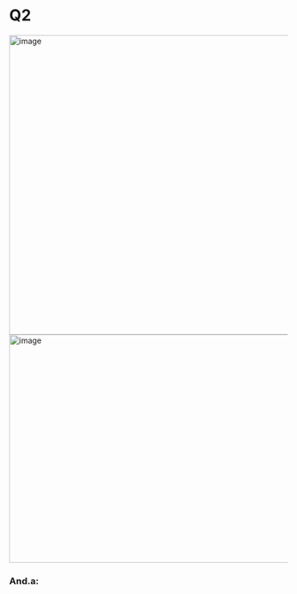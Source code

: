 #  Q2
<img width="668" height="542" alt="image" src="https://github.com/user-attachments/assets/a66bb037-6a15-4c48-aebd-2d07accce432" />  

<br>  

<img width="641" height="413" alt="image" src="https://github.com/user-attachments/assets/466388b6-2b07-40a5-9b8d-91d18240478d" />  

<br>  

### And.a:
